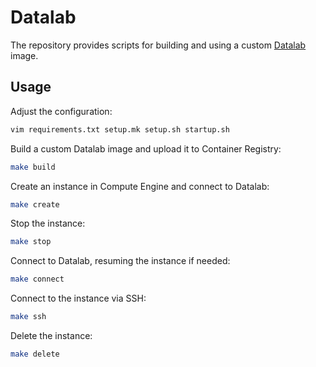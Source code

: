 # Datalab

The repository provides scripts for building and using a custom [Datalab] image.

## Usage

Adjust the configuration:

```bash
vim requirements.txt setup.mk setup.sh startup.sh
```

Build a custom Datalab image and upload it to Container Registry:

```bash
make build
```

Create an instance in Compute Engine and connect to Datalab:

```bash
make create
```

Stop the instance:

```bash
make stop
```

Connect to Datalab, resuming the instance if needed:

```bash
make connect
```

Connect to the instance via SSH:

```bash
make ssh
```

Delete the instance:

```bash
make delete
```

[datalab]: https://cloud.google.com/datalab
